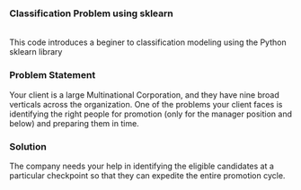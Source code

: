 <h3> Classification Problem using sklearn</h3>
<br>
This code introduces a beginer to classification modeling using the Python sklearn library
<br>
<h3> Problem Statement </h3>
Your client is a large Multinational Corporation, and they have nine broad verticals
across the organization. One of the problems your client faces is identifying the right
people for promotion (only for the manager position and below) and preparing them in
time.
<br>
<h3> Solution </h3>
The company needs your help in identifying the eligible candidates at a particular checkpoint so that
they can expedite the entire promotion cycle.
